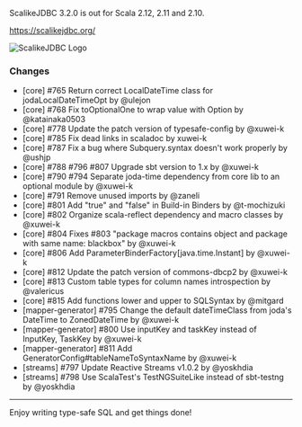 ScalikeJDBC 3.2.0 is out for Scala 2.12, 2.11 and 2.10.

https://scalikejdbc.org/

![ScalikeJDBC Logo](https://scalikejdbc.org/images/logo.png)

### Changes

- [core] #765 Return correct LocalDateTime class for jodaLocalDateTimeOpt by @ulejon
- [core] #768 Fix toOptionalOne to wrap value with Option by @katainaka0503
- [core] #778 Update the patch version of typesafe-config by @xuwei-k
- [core] #785 Fix dead links in scaladoc by xuwei-k
- [core] #787 Fix a bug where Subquery.syntax doesn't work properly by @ushjp
- [core] #788 #796 #807 Upgrade sbt version to 1.x by @xuwei-k
- [core] #790 #794 Separate joda-time dependency from core lib to an optional module by @xuwei-k
- [core] #791 Remove unused imports by @zaneli
- [core] #801 Add "true" and "false" in Build-in Binders by @t-mochizuki
- [core] #802 Organize scala-reflect dependency and macro classes by @xuwei-k
- [core] #804 Fixes #803 "package macros contains object and package with same name: blackbox" by @xuwei-k
- [core] #806 Add ParameterBinderFactory[java.time.Instant] by @xuwei-k
- [core] #812 Update the patch version of commons-dbcp2 by @xuwei-k
- [core] #813 Custom table types for column names introspection by @valericus
- [core] #815 Add functions lower and upper to SQLSyntax by @mitgard
- [mapper-generator] #795 Change the default dateTimeClass from joda's DateTime to ZonedDateTime by @xuwei-k
- [mapper-generator] #800 Use inputKey and taskKey instead of InputKey, TaskKey by @xuwei-k
- [mapper-generator] #811 Add GeneratorConfig#tableNameToSyntaxName by @xuwei-k
- [streams] #797 Update Reactive Streams v1.0.2 by @yoskhdia
- [streams] #798 Use ScalaTest's TestNGSuiteLike instead of sbt-testng by @yoskhdia

---

Enjoy writing type-safe SQL and get things done!

